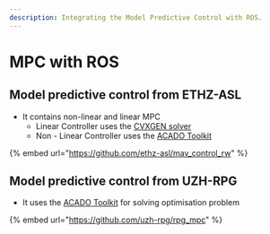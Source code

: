```yaml
---
description: Integrating the Model Predictive Control with ROS.
---
```


# MPC with ROS

## Model predictive control from ETHZ-ASL

* It contains non-linear and linear MPC
  * Linear Controller uses the [CVXGEN solver](https://cvxgen.com/docs/index.html)
  * Non - Linear Controller uses the [ACADO Toolkit](http://acado.github.io/)&#x20;

{% embed url="https://github.com/ethz-asl/mav_control_rw" %}

## Model predictive control from UZH-RPG

* It uses the [ACADO Toolkit](http://acado.github.io/) for solving optimisation problem&#x20;

{% embed url="https://github.com/uzh-rpg/rpg_mpc" %}
